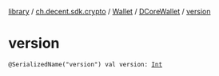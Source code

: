 [library](../../../index.md) / [ch.decent.sdk.crypto](../../index.md) / [Wallet](../index.md) / [DCoreWallet](index.md) / [version](./version.md)

# version

`@SerializedName("version") val version: `[`Int`](https://kotlinlang.org/api/latest/jvm/stdlib/kotlin/-int/index.html)